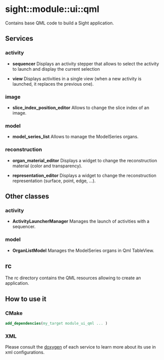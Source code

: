 # sight::module::ui::qml

Contains base QML code to build a Sight application.

## Services

### activity

* **sequencer**
Displays an activity stepper that allows to select the activity to launch and display the current selection

* **view**
Displays activities in a single view (when a new activity is launched, it replaces the previous one).

### image

* **slice_index_position_editor**
Allows to change the slice index of an image.

### model

* **model_series_list**
Allows to manage the ModelSeries organs.

### reconstruction

* **organ_material_editor**
Displays a widget to change the reconstruction material (color and transparency).

* **representation_editor**
Displays a widget to change the reconstruction representation (surface, point, edge, ...).

## Other classes

### activity

* **ActivityLauncherManager**
Manages the launch of activities with a sequencer.

### model

* **OrganListModel**
Manages the ModelSeries organs in Qml TableView.

## rc

The rc directory contains the QML resources allowing to create an application.

## How to use it

### CMake

```cmake
add_dependencies(my_target module_ui_qml ... )
```

### XML

Please consult the [doxygen](https://sight.pages.ircad.fr/sight) of each service to learn more about its use in xml configurations.
